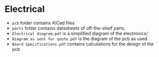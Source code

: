 # Electrical
* `pcb` folder contains KiCad files.
* `parts` folder contains datasheets of off-the-shelf parts.
* `Electrical diagram.pdf` is a simplified diagram of the electronics/
* `Diagram as sent for quote.pdf` is the diagram of the pcb as used.
* `Board Specifications.pdf` contains calculations for the design of the pcb
